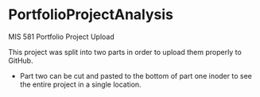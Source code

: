 # PortfolioProjectAnalysis
MIS 581 Portfolio Project Upload 

This project was split into two parts in order to upload them properly to GitHub.

* Part two can be cut and pasted to the bottom of part one inoder to see the entire project in a single location. 
